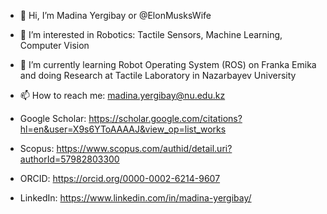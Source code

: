- 👋 Hi, I’m Madina Yergibay or @ElonMusksWife
- 👀 I’m interested in Robotics: Tactile Sensors, Machine Learning, Computer Vision
- 🌱 I’m currently learning Robot Operating System (ROS) on Franka Emika and doing Research at Tactile Laboratory in Nazarbayev University

- 📫 How to reach me: madina.yergibay@nu.edu.kz
- Google Scholar: https://scholar.google.com/citations?hl=en&user=X9s6YToAAAAJ&view_op=list_works
- Scopus: https://www.scopus.com/authid/detail.uri?authorId=57982803300
- ORCID: https://orcid.org/0000-0002-6214-9607
- LinkedIn: https://www.linkedin.com/in/madina-yergibay/

<!---
ElonMusksWife/ElonMusksWife is a ✨ special ✨ repository because its `README.md` (this file) appears on your GitHub profile.
You can click the Preview link to take a look at your changes.
--->
